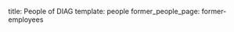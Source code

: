 title: People of DIAG
template: people
former_people_page: former-employees

<!---

This page is generated automatically. Please do not change the content of this page.

--->
